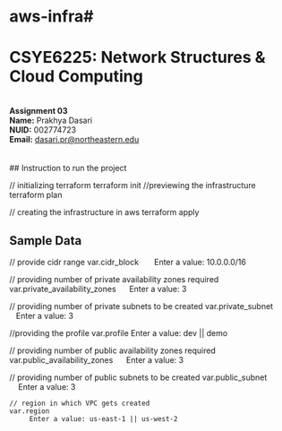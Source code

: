# aws-infra#
# CSYE6225: Network Structures & Cloud Computing
<br><strong>Assignment 03</strong>
 <br><strong>Name:</strong> Prakhya Dasari<br>
 <strong>NUID:</strong> 002774723 <br>
 <strong>Email:</strong> dasari.pr@northeastern.edu <br>
 <br><br>## Instruction to run the project

 // initializing terraform terraform init
  //previewing the infrastructure
  terraform plan

  // creating the infrastructure in aws
  terraform apply
  
  
  ## Sample Data
  
  // provide cidr range
  var.cidr_block      
   Enter a value: 10.0.0.0/16
  
  // providing number of private availability zones required 
  var.private_availability_zones 
      Enter a value: 3
  
  // providing number of private subnets to be created
  var.private_subnet  
     Enter a value: 3
  
  //providing the profile
  var.profile
    Enter a value: dev || demo

  // providing number of public availability zones required
  var.public_availability_zones 
       Enter a value: 3
  
   // providing number of public subnets to be created
   var.public_subnet 
        Enter a value: 3    
  
    // region in which VPC gets created
    var.region 
         Enter a value: us-east-1 || us-west-2